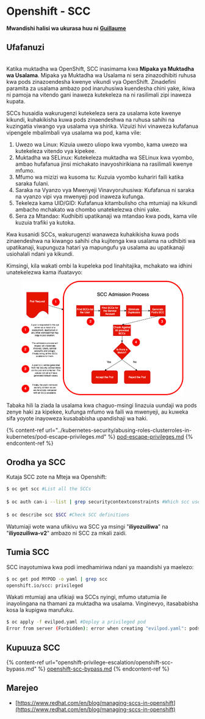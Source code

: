 # Openshift - SCC

**Mwandishi halisi wa ukurasa huu ni** [**Guillaume**](https://www.linkedin.com/in/guillaume-chapela-ab4b9a196)

## Ufafanuzi

\
Katika muktadha wa OpenShift, SCC inasimama kwa **Mipaka ya Muktadha wa Usalama**. Mipaka ya Muktadha wa Usalama ni sera zinazodhibiti ruhusa kwa pods zinazoendesha kwenye vikundi vya OpenShift. Zinadefini paramita za usalama ambazo pod inaruhusiwa kuendesha chini yake, ikiwa ni pamoja na vitendo gani inaweza kutekeleza na ni rasilimali zipi inaweza kupata.

SCCs husaidia wakurugenzi kutekeleza sera za usalama kote kwenye kikundi, kuhakikisha kuwa pods zinaendeshwa na ruhusa sahihi na kuzingatia viwango vya usalama vya shirika. Vizuizi hivi vinaweza kufafanua vipengele mbalimbali vya usalama wa pod, kama vile:

1. Uwezo wa Linux: Kizuia uwezo uliopo kwa vyombo, kama uwezo wa kutekeleza vitendo vya kipekee.
2. Muktadha wa SELinux: Kutekeleza muktadha wa SELinux kwa vyombo, ambao hufafanua jinsi michakato inavyoshirikiana na rasilimali kwenye mfumo.
3. Mfumo wa mizizi wa kusoma tu: Kuzuia vyombo kuhariri faili katika saraka fulani.
4. Saraka na Vyanzo vya Mwenyeji Vinavyoruhusiwa: Kufafanua ni saraka na vyanzo vipi vya mwenyeji pod inaweza kufunga.
5. Tekeleza kama UID/GID: Kufafanua kitambulisho cha mtumiaji na kikundi ambacho mchakato wa chombo unatekelezwa chini yake.
6. Sera za Mtandao: Kudhibiti upatikanaji wa mtandao kwa pods, kama vile kuzuia trafiki ya kutoka.

Kwa kusanidi SCCs, wakurugenzi wanaweza kuhakikisha kuwa pods zinaendeshwa na kiwango sahihi cha kujitenga kwa usalama na udhibiti wa upatikanaji, kupunguza hatari ya mapungufu ya usalama au upatikanaji usiohalali ndani ya kikundi.

Kimsingi, kila wakati ombi la kupeleka pod linahitajika, mchakato wa idhini unatekelezwa kama ifuatavyo:

<figure><img src="../../.gitbook/assets/Managing SCCs in OpenShift-1.png" alt=""><figcaption></figcaption></figure>

Tabaka hili la ziada la usalama kwa chaguo-msingi linazuia uundaji wa pods zenye haki za kipekee, kufunga mfumo wa faili wa mwenyeji, au kuweka sifa yoyote inayoweza kusababisha upandishaji wa haki.

{% content-ref url="../kubernetes-security/abusing-roles-clusterroles-in-kubernetes/pod-escape-privileges.md" %}
[pod-escape-privileges.md](../kubernetes-security/abusing-roles-clusterroles-in-kubernetes/pod-escape-privileges.md)
{% endcontent-ref %}

## Orodha ya SCC

Kutaja SCC zote na Mteja wa Openshift:
```bash
$ oc get scc #List all the SCCs

$ oc auth can-i --list | grep securitycontextconstraints #Which scc user can use

$ oc describe scc $SCC #Check SCC definitions
```
Watumiaji wote wana ufikivu wa SCC ya msingi "**iliyozuiliwa**" na "**iliyozuiliwa-v2**" ambazo ni SCC za mkali zaidi.

## Tumia SCC

SCC inayotumiwa kwa podi imedhamiriwa ndani ya maandishi ya maelezo:
```bash
$ oc get pod MYPOD -o yaml | grep scc
openshift.io/scc: privileged
```
Wakati mtumiaji ana ufikiaji wa SCCs nyingi, mfumo utatumia ile inayolingana na thamani za muktadha wa usalama. Vinginevyo, itasababisha kosa la kupigwa marufuku.
```bash
$ oc apply -f evilpod.yaml #Deploy a privileged pod
Error from server (Forbidden): error when creating "evilpod.yaml": pods "evilpod" is forbidden: unable to validate against any security context constrain
```
## Kupuuza SCC

{% content-ref url="openshift-privilege-escalation/openshift-scc-bypass.md" %}
[openshift-scc-bypass.md](openshift-privilege-escalation/openshift-scc-bypass.md)
{% endcontent-ref %}

## Marejeo

* [https://www.redhat.com/en/blog/managing-sccs-in-openshift](https://www.redhat.com/en/blog/managing-sccs-in-openshift)
